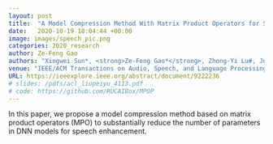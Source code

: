 ```yaml
---
layout: post
title:  "A Model Compression Method With Matrix Product Operators for Speech Enhancement"
date:   2020-10-19 18:04:44 +00:00
image: images/speech_pic.png
categories: 2020_research
author: Ze-Feng Gao
authors: "Xingwei Sun*, <strong>Ze-Feng Gao*</strong>, Zhong-Yi Lu#, Junfeng Li#, Yonghong Yan"
venue: "IEEE/ACM Transactions on Audio, Speech, and Language Processing 28, 2837-2847"
URL: https://ieeexplore.ieee.org/abstract/document/9222236
# slides: /pdfs/acl_liupeiyu_4113.pdf
# code: https://github.com/RUCAIBox/MPOP
---
```

In this paper, we propose a model compression method based on matrix product operators (MPO) to substantially reduce the number of parameters in DNN models for speech enhancement.